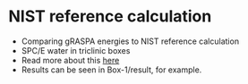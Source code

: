 # NIST reference calculation
* Comparing gRASPA energies to NIST reference calculation
* SPC/E water in triclinic boxes
* Read more about this [here](https://www.nist.gov/mml/csd/chemical-informatics-group/spce-water-reference-calculations-non-cuboid-cell-10a-cutoff)
* Results can be seen in Box-1/result, for example.
